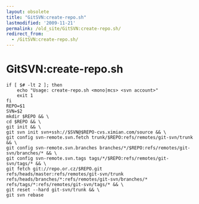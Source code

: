 ```yaml
---
layout: obsolete
title: "GitSVN:create-repo.sh"
lastmodified: '2009-11-21'
permalink: /old_site/GitSVN:create-repo.sh/
redirect_from:
  - /GitSVN:create-repo.sh/
---
```


GitSVN:create-repo.sh
=====================

    if [ $# -lt 2 ]; then
        echo "Usage: create-repo.sh <mono|mcs> <svn account>"
        exit 1
    fi
    REPO=$1
    SVN=$2
    mkdir $REPO && \
    cd $REPO && \
    git init && \
    git svn init svn+ssh://$SVN@$REPO-cvs.ximian.com/source && \
    git config svn-remote.svn.fetch trunk/$REPO:refs/remotes/git-svn/trunk && \
    git config svn-remote.svn.branches branches/*/$REPO:refs/remotes/git-svn/branches/* && \
    git config svn-remote.svn.tags tags/*/$REPO:refs/remotes/git-svn/tags/* && \
    git fetch git://repo.or.cz/$REPO.git refs/heads/master:refs/remotes/git-svn/trunk refs/heads/branches/*:refs/remotes/git-svn/branches/* refs/tags/*:refs/remotes/git-svn/tags/* && \
    git reset --hard git-svn/trunk && \
    git svn rebase


